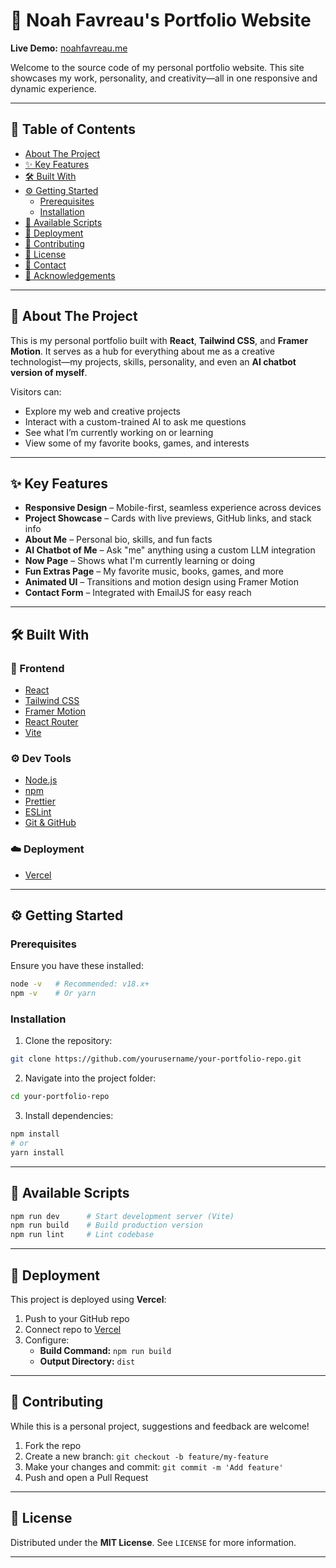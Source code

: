 
# 🚀 Noah Favreau's Portfolio Website

**Live Demo:** [noahfavreau.me](example.com)

Welcome to the source code of my personal portfolio website. This site showcases my work, personality, and creativity—all in one responsive and dynamic experience.

---

## 📖 Table of Contents

- [About The Project](#about-the-project)
- [✨ Key Features](#✨-key-features)
- [🛠️ Built With](#🛠️-built-with)
- [⚙️ Getting Started](#⚙️-getting-started)
  - [Prerequisites](#prerequisites)
  - [Installation](#installation)
- [📜 Available Scripts](#📜-available-scripts)
- [🚀 Deployment](#🚀-deployment)
- [🤝 Contributing](#🤝-contributing)
- [📄 License](#📄-license)
- [📧 Contact](#📧-contact)
- [🎉 Acknowledgements](#🎉-acknowledgements)

---

## 📍 About The Project

This is my personal portfolio built with **React**, **Tailwind CSS**, and **Framer Motion**. It serves as a hub for everything about me as a creative technologist—my projects, skills, personality, and even an **AI chatbot version of myself**.

Visitors can:
- Explore my web and creative projects
- Interact with a custom-trained AI to ask me questions
- See what I’m currently working on or learning
- View some of my favorite books, games, and interests

---

## ✨ Key Features

- **Responsive Design** – Mobile-first, seamless experience across devices
- **Project Showcase** – Cards with live previews, GitHub links, and stack info
- **About Me** – Personal bio, skills, and fun facts
- **AI Chatbot of Me** – Ask "me" anything using a custom LLM integration
- **Now Page** – Shows what I'm currently learning or doing
- **Fun Extras Page** – My favorite music, books, games, and more
- **Animated UI** – Transitions and motion design using Framer Motion
- **Contact Form** – Integrated with EmailJS for easy reach

---

## 🛠️ Built With

### 🔧 Frontend

- [React](https://reactjs.org/)
- [Tailwind CSS](https://tailwindcss.com/)
- [Framer Motion](https://www.framer.com/motion/)
- [React Router](https://reactrouter.com/)
- [Vite](https://vitejs.dev/)

### ⚙️ Dev Tools

- [Node.js](https://nodejs.org/)
- [npm](https://www.npmjs.com/)
- [Prettier](https://prettier.io/)
- [ESLint](https://eslint.org/)
- [Git & GitHub](https://git-scm.com/)

### ☁️ Deployment

- [Vercel](https://vercel.com/)

---

## ⚙️ Getting Started

### Prerequisites

Ensure you have these installed:

```bash
node -v   # Recommended: v18.x+
npm -v    # Or yarn
```

### Installation

1. Clone the repository:

```bash
git clone https://github.com/yourusername/your-portfolio-repo.git
```

2. Navigate into the project folder:

```bash
cd your-portfolio-repo
```

3. Install dependencies:

```bash
npm install
# or
yarn install
```

---

## 📜 Available Scripts

```bash
npm run dev      # Start development server (Vite)
npm run build    # Build production version
npm run lint     # Lint codebase
```

---

## 🚀 Deployment

This project is deployed using **Vercel**:

1. Push to your GitHub repo
2. Connect repo to [Vercel](https://vercel.com/)
3. Configure:
   - **Build Command:** `npm run build`
   - **Output Directory:** `dist`

---

## 🤝 Contributing

While this is a personal project, suggestions and feedback are welcome!

1. Fork the repo
2. Create a new branch: `git checkout -b feature/my-feature`
3. Make your changes and commit: `git commit -m 'Add feature'`
4. Push and open a Pull Request

---

## 📄 License

Distributed under the **MIT License**. See `LICENSE` for more information.

---
